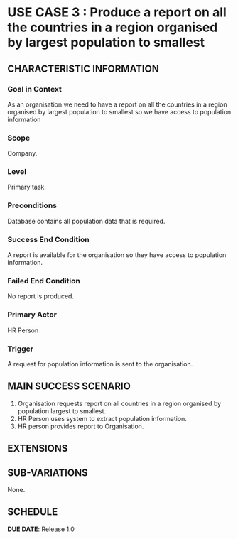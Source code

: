 # USE CASE 3 : Produce a report on all the countries in a region organised by largest population to smallest 
## CHARACTERISTIC INFORMATION

### Goal in Context

As an organisation we need to have a report on all the countries in a region organised by largest population to smallest so we have access to population information
### Scope

Company.

### Level

Primary task.

### Preconditions

Database contains all population data that is required.

### Success End Condition

A report is available for the organisation so they have access to population information.

### Failed End Condition

No report is produced.

### Primary Actor

HR Person

### Trigger

A request for population information is sent to the organisation.

## MAIN SUCCESS SCENARIO

1. Organisation requests report on all countries in a region organised by population largest to smallest. 
2. HR Person uses system to extract population information.
3. HR person provides report to Organisation.

## EXTENSIONS



## SUB-VARIATIONS

None.

## SCHEDULE

**DUE DATE**: Release 1.0